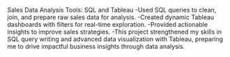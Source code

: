 Sales Data Analysis 
Tools: SQL and Tableau 
-Used SQL queries to clean, join, and prepare raw sales data for analysis.
-Created dynamic Tableau dashboards with filters for real-time exploration.
-Provided actionable insights to improve sales strategies.
-This project strengthened my skills in SQL query writing and advanced data visualization with Tableau, preparing me to drive impactful business insights through data analysis.
